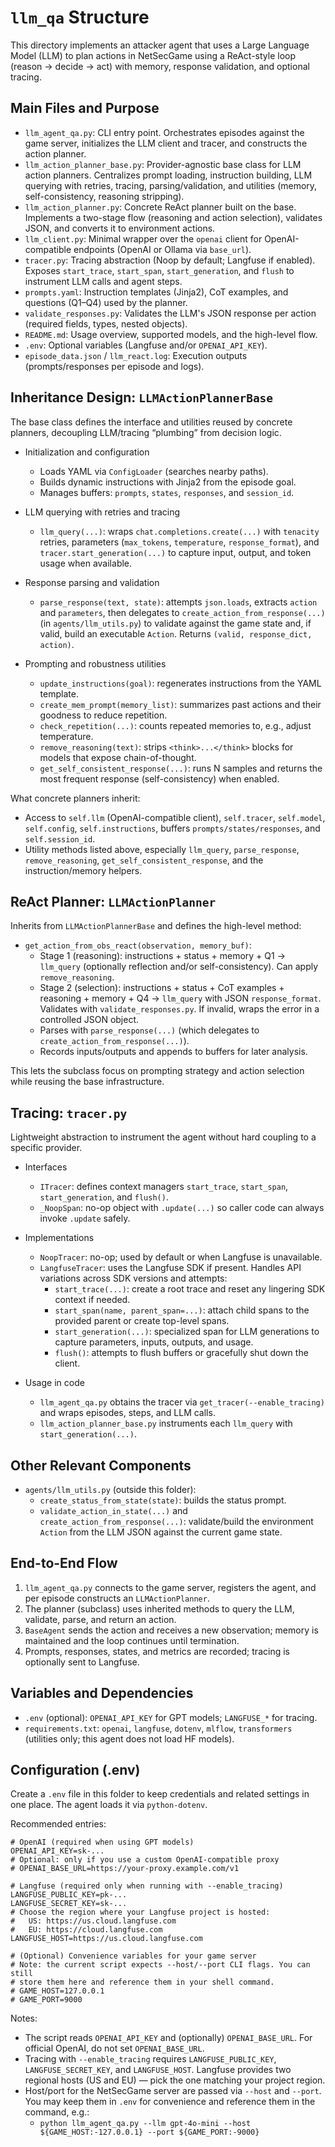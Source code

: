 # `llm_qa` Structure

This directory implements an attacker agent that uses a Large Language Model (LLM) to plan actions in NetSecGame using a ReAct-style loop (reason → decide → act) with memory, response validation, and optional tracing.

## Main Files and Purpose

- `llm_agent_qa.py`: CLI entry point. Orchestrates episodes against the game server, initializes the LLM client and tracer, and constructs the action planner.
- `llm_action_planner_base.py`: Provider-agnostic base class for LLM action planners. Centralizes prompt loading, instruction building, LLM querying with retries, tracing, parsing/validation, and utilities (memory, self-consistency, reasoning stripping).
- `llm_action_planner.py`: Concrete ReAct planner built on the base. Implements a two-stage flow (reasoning and action selection), validates JSON, and converts it to environment actions.
- `llm_client.py`: Minimal wrapper over the `openai` client for OpenAI-compatible endpoints (OpenAI or Ollama via `base_url`).
- `tracer.py`: Tracing abstraction (Noop by default; Langfuse if enabled). Exposes `start_trace`, `start_span`, `start_generation`, and `flush` to instrument LLM calls and agent steps.
- `prompts.yaml`: Instruction templates (Jinja2), CoT examples, and questions (Q1–Q4) used by the planner.
- `validate_responses.py`: Validates the LLM's JSON response per action (required fields, types, nested objects).
- `README.md`: Usage overview, supported models, and the high-level flow.
- `.env`: Optional variables (Langfuse and/or `OPENAI_API_KEY`).
- `episode_data.json` / `llm_react.log`: Execution outputs (prompts/responses per episode and logs).

## Inheritance Design: `LLMActionPlannerBase`

The base class defines the interface and utilities reused by concrete planners, decoupling LLM/tracing “plumbing” from decision logic.

- Initialization and configuration
  - Loads YAML via `ConfigLoader` (searches nearby paths).
  - Builds dynamic instructions with Jinja2 from the episode goal.
  - Manages buffers: `prompts`, `states`, `responses`, and `session_id`.

- LLM querying with retries and tracing
  - `llm_query(...)`: wraps `chat.completions.create(...)` with `tenacity` retries, parameters (`max_tokens`, `temperature`, `response_format`), and `tracer.start_generation(...)` to capture input, output, and token usage when available.

- Response parsing and validation
  - `parse_response(text, state)`: attempts `json.loads`, extracts `action` and `parameters`, then delegates to `create_action_from_response(...)` (in `agents/llm_utils.py`) to validate against the game state and, if valid, build an executable `Action`. Returns `(valid, response_dict, action)`.

- Prompting and robustness utilities
  - `update_instructions(goal)`: regenerates instructions from the YAML template.
  - `create_mem_prompt(memory_list)`: summarizes past actions and their goodness to reduce repetition.
  - `check_repetition(...)`: counts repeated memories to, e.g., adjust temperature.
  - `remove_reasoning(text)`: strips `<think>...</think>` blocks for models that expose chain-of-thought.
  - `get_self_consistent_response(...)`: runs N samples and returns the most frequent response (self-consistency) when enabled.

What concrete planners inherit:
- Access to `self.llm` (OpenAI-compatible client), `self.tracer`, `self.model`, `self.config`, `self.instructions`, buffers `prompts/states/responses`, and `self.session_id`.
- Utility methods listed above, especially `llm_query`, `parse_response`, `remove_reasoning`, `get_self_consistent_response`, and the instruction/memory helpers.

## ReAct Planner: `LLMActionPlanner`

Inherits from `LLMActionPlannerBase` and defines the high-level method:

- `get_action_from_obs_react(observation, memory_buf)`:
  - Stage 1 (reasoning): instructions + status + memory + Q1 → `llm_query` (optionally reflection and/or self-consistency). Can apply `remove_reasoning`.
  - Stage 2 (selection): instructions + status + CoT examples + reasoning + memory + Q4 → `llm_query` with JSON `response_format`. Validates with `validate_responses.py`. If invalid, wraps the error in a controlled JSON object.
  - Parses with `parse_response(...)` (which delegates to `create_action_from_response(...)`).
  - Records inputs/outputs and appends to buffers for later analysis.

This lets the subclass focus on prompting strategy and action selection while reusing the base infrastructure.

## Tracing: `tracer.py`

Lightweight abstraction to instrument the agent without hard coupling to a specific provider.

- Interfaces
  - `ITracer`: defines context managers `start_trace`, `start_span`, `start_generation`, and `flush()`.
  - `_NoopSpan`: no-op object with `.update(...)` so caller code can always invoke `.update` safely.

- Implementations
  - `NoopTracer`: no-op; used by default or when Langfuse is unavailable.
  - `LangfuseTracer`: uses the Langfuse SDK if present. Handles API variations across SDK versions and attempts:
    - `start_trace(...)`: create a root trace and reset any lingering SDK context if needed.
    - `start_span(name, parent_span=...)`: attach child spans to the provided parent or create top-level spans.
    - `start_generation(...)`: specialized span for LLM generations to capture parameters, inputs, outputs, and usage.
    - `flush()`: attempts to flush buffers or gracefully shut down the client.

- Usage in code
  - `llm_agent_qa.py` obtains the tracer via `get_tracer(--enable_tracing)` and wraps episodes, steps, and LLM calls.
  - `llm_action_planner_base.py` instruments each `llm_query` with `start_generation(...)`.

## Other Relevant Components

- `agents/llm_utils.py` (outside this folder):
  - `create_status_from_state(state)`: builds the status prompt.
  - `validate_action_in_state(...)` and `create_action_from_response(...)`: validate/build the environment `Action` from the LLM JSON against the current game state.

## End-to-End Flow

1. `llm_agent_qa.py` connects to the game server, registers the agent, and per episode constructs an `LLMActionPlanner`.
2. The planner (subclass) uses inherited methods to query the LLM, validate, parse, and return an action.
3. `BaseAgent` sends the action and receives a new observation; memory is maintained and the loop continues until termination.
4. Prompts, responses, states, and metrics are recorded; tracing is optionally sent to Langfuse.

## Variables and Dependencies

- `.env` (optional): `OPENAI_API_KEY` for GPT models; `LANGFUSE_*` for tracing.
- `requirements.txt`: `openai`, `langfuse`, `dotenv`, `mlflow`, `transformers` (utilities only; this agent does not load HF models).

## Configuration (.env)

Create a `.env` file in this folder to keep credentials and related settings in one place. The agent loads it via `python-dotenv`.

Recommended entries:

```dotenv
# OpenAI (required when using GPT models)
OPENAI_API_KEY=sk-...
# Optional: only if you use a custom OpenAI-compatible proxy
# OPENAI_BASE_URL=https://your-proxy.example.com/v1

# Langfuse (required only when running with --enable_tracing)
LANGFUSE_PUBLIC_KEY=pk-...
LANGFUSE_SECRET_KEY=sk-...
# Choose the region where your Langfuse project is hosted:
#   US: https://us.cloud.langfuse.com
#   EU: https://cloud.langfuse.com
LANGFUSE_HOST=https://us.cloud.langfuse.com

# (Optional) Convenience variables for your game server
# Note: the current script expects --host/--port CLI flags. You can still
# store them here and reference them in your shell command.
# GAME_HOST=127.0.0.1
# GAME_PORT=9000
```

Notes:
- The script reads `OPENAI_API_KEY` and (optionally) `OPENAI_BASE_URL`. For official OpenAI, do not set `OPENAI_BASE_URL`.
- Tracing with `--enable_tracing` requires `LANGFUSE_PUBLIC_KEY`, `LANGFUSE_SECRET_KEY`, and `LANGFUSE_HOST`. Langfuse provides two regional hosts (US and EU) — pick the one matching your project region.
- Host/port for the NetSecGame server are passed via `--host` and `--port`. You may keep them in `.env` for convenience and reference them in the command, e.g.:
  - `python llm_agent_qa.py --llm gpt-4o-mini --host ${GAME_HOST:-127.0.0.1} --port ${GAME_PORT:-9000}`
